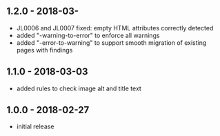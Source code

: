 ## 1.2.0 - 2018-03-

- JL0006 and JL0007 fixed: empty HTML attributes correctly detected
- added "-warning-to-error" to enforce all warnings
- added "-error-to-warning" to support smooth migration of existing pages with findings

## 1.1.0 - 2018-03-03

- added rules to check image alt and title text

## 1.0.0 - 2018-02-27

- initial release

